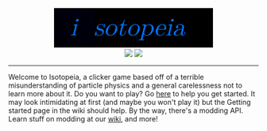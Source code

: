 <div align="center"><img src="logolong.png" style="height: 5rem;" /><br />
<img src="https://github.com/Isotopeia/Isotopeia/actions/workflows/main.yml/badge.svg" />&nbsp;<img src="https://img.shields.io/badge/latest_version-v1.12.0-lime" /></div>
<hr />

Welcome to Isotopeia, a clicker game based off of a terrible misunderstanding of particle physics and a general carelessness not to learn more about it.
Do you want to play? Go  <a href="https://github.com/matthyno/Isotopeia/wiki/Getting-Started">here</a> to help you get started. It may look intimidating at first (and maybe you won't play it) but the Getting started page in the wiki should help.
By the way, there's a modding API. Learn stuff on modding at our <a href="https://github.com/matthyno/Isotopeia/wiki/Modding">wiki</a>, and more!
